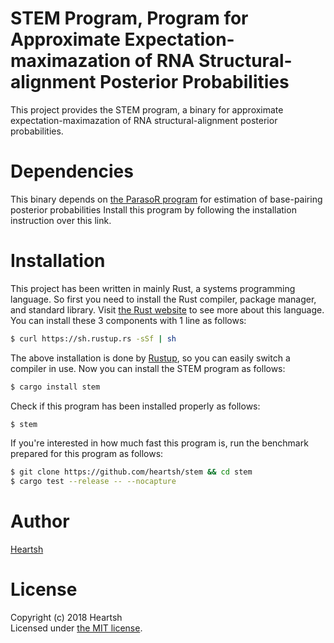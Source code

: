 # STEM Program, Program for Approximate Expectation-maximazation of RNA Structural-alignment Posterior Probabilities
This project provides the STEM program, a binary for approximate expectation-maximazation of RNA structural-alignment posterior probabilities.

# Dependencies
This binary depends on [the ParasoR program](https://github.com/carushi/ParasoR) for estimation of base-pairing posterior probabilities
Install this program by following the installation instruction over this link.

# Installation
This project has been written in mainly Rust, a systems programming language.
So first you need to install the Rust compiler, package manager, and standard library.
Visit [the Rust website](https://www.rust-lang.org) to see more about this language.
You can install these 3 components with 1 line as follows:
```bash
$ curl https://sh.rustup.rs -sSf | sh
```
The above installation is done by [Rustup](https://github.com/rust-lang-nursery/rustup.rs), so you can easily switch a compiler in use.
Now you can install the STEM program as follows: 
```bash
$ cargo install stem
```
Check if this program has been installed properly as follows:
```bash
$ stem
```
If you're interested in how much fast this program is, run the benchmark prepared for this program as follows:
```bash
$ git clone https://github.com/heartsh/stem && cd stem
$ cargo test --release -- --nocapture
```

# Author
[Heartsh](https://github.com/heartsh)

# License
Copyright (c) 2018 Heartsh  
Licensed under [the MIT license](http://opensource.org/licenses/MIT).
